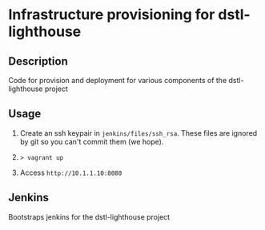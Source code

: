# Infrastructure provisioning for dstl-lighthouse

## Description

Code for provision and deployment for various components of the dstl-lighthouse project

## Usage

1. Create an ssh keypair in `jenkins/files/ssh_rsa`. These files are ignored by git
so you can't commit them (we hope).

2. `> vagrant up`

3. Access `http://10.1.1.10:8080`

## Jenkins

Bootstraps jenkins for the dstl-lighthouse project


